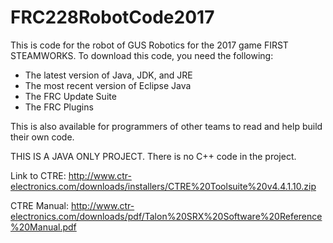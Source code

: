 # FRC228RobotCode2017

This is code for the robot of GUS Robotics for the 2017 game FIRST STEAMWORKS.  To download this code, you need the following:

- The latest version of Java, JDK, and JRE
- The most recent version of Eclipse Java
- The FRC Update Suite
- The FRC Plugins

This is also available for programmers of other teams to read and help build their own code.  

THIS IS A JAVA ONLY PROJECT.  There is no C++ code in the project.  

Link to CTRE: http://www.ctr-electronics.com/downloads/installers/CTRE%20Toolsuite%20v4.4.1.10.zip

CTRE Manual: http://www.ctr-electronics.com/downloads/pdf/Talon%20SRX%20Software%20Reference%20Manual.pdf

